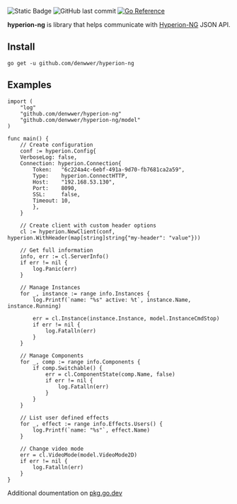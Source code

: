 ![Static Badge](https://img.shields.io/badge/go-1.23-027c9c)
![GitHub last commit](https://img.shields.io/github/last-commit/denwwer/hyperion-ng)
[![Go Reference](https://pkg.go.dev/badge/github.com/denwwer/hyperion-ng.svg)](https://pkg.go.dev/github.com/denwwer/hyperion-ng)

**hyperion-ng** is library that helps communicate with [Hyperion-NG](https://hyperion-project.org/) JSON API.

## Install
```
go get -u github.com/denwwer/hyperion-ng
```

## Examples
```
import (
    "log"
    "github.com/denwwer/hyperion-ng"
    "github.com/denwwer/hyperion-ng/model"
)

func main() {
    // Create configuration
    conf := hyperion.Config{
    VerboseLog: false,
    Connection: hyperion.Connection{
        Token:   "6c224a4c-6ebf-491a-9d70-fb7681ca2a59",
        Type:    hyperion.ConnectHTTP,
        Host:    "192.168.53.130",
        Port:    8090,
        SSL:     false,
        Timeout: 10,
        },
    }

    // Create client with custom header options
    cl := hyperion.NewClient(conf, hyperion.WithHeader(map[string]string{"my-header": "value"}))
    
    // Get full information
    info, err := cl.ServerInfo()
    if err != nil {
        log.Panic(err)
    }
    
    // Manage Instances
    for _, instance := range info.Instances {
        log.Printf(`name: "%s" active: %t`, instance.Name, instance.Running)
    
        err = cl.Instance(instance.Instance, model.InstanceCmdStop)
        if err != nil {
            log.Fatalln(err)
        }
    }

    // Manage Components
    for _, comp := range info.Components {
        if comp.Switchable() {
            err = cl.ComponentState(comp.Name, false)
            if err != nil {
                log.Fatalln(err)
            }
        }
    }
    
    // List user defined effects
    for _, effect := range info.Effects.Users() {
        log.Printf(`name: "%s"`, effect.Name)
    }
    
    // Change video mode
    err = cl.VideoMode(model.VideoMode2D)
    if err != nil {
        log.Fatalln(err)
    }
}
```

Additional doumentation on [pkg.go.dev](https://pkg.go.dev/github.com/denwwer/hyperion-ng)
